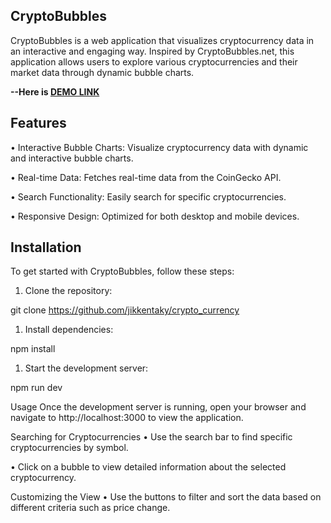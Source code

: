 ## CryptoBubbles
CryptoBubbles is a web application that visualizes cryptocurrency data in an interactive and engaging way. Inspired by CryptoBubbles.net, this application allows users to explore various cryptocurrencies and their market data through dynamic bubble charts.

**--Here is [DEMO LINK](https://github.com/jikkentaky/crypto_currency)**

## Features
•  Interactive Bubble Charts: Visualize cryptocurrency data with dynamic and interactive bubble charts.

•  Real-time Data: Fetches real-time data from the CoinGecko API.

•  Search Functionality: Easily search for specific cryptocurrencies.

•  Responsive Design: Optimized for both desktop and mobile devices.

## Installation
To get started with CryptoBubbles, follow these steps:

1. Clone the repository:

git clone https://github.com/jikkentaky/crypto_currency

1. Install dependencies:

npm install

1. Start the development server:

npm run dev

Usage
Once the development server is running, open your browser and navigate to http://localhost:3000 to view the application.

Searching for Cryptocurrencies
•  Use the search bar to find specific cryptocurrencies by symbol.

•  Click on a bubble to view detailed information about the selected cryptocurrency.

Customizing the View
•  Use the buttons to filter and sort the data based on different criteria such as price change.

